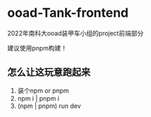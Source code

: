# ooad-Tank-frontend

2022年南科大ooad装甲车小组的project前端部分

建议使用pnpm构建！

## 怎么让这玩意跑起来
1. 装个npm or pnpm
2. npm i | pnpm i
3. (npm | pnpm) run dev

